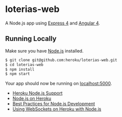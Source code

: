 # loterias-web

A Node.js app using [Express 4](http://expressjs.com/) and [Angular 4](https://angular.io/).

## Running Locally

Make sure you have [Node.js](http://nodejs.org/) installed.

```sh
$ git clone git@github.com:heroku/loterias-web.git
$ cd loterias-web
$ npm install
$ npm start
```

Your app should now be running on [localhost:5000](http://localhost:5000/).

- [Heroku Node.js Support](https://devcenter.heroku.com/articles/nodejs-support)
- [Node.js on Heroku](https://devcenter.heroku.com/categories/nodejs)
- [Best Practices for Node.js Development](https://devcenter.heroku.com/articles/node-best-practices)
- [Using WebSockets on Heroku with Node.js](https://devcenter.heroku.com/articles/node-websockets)
